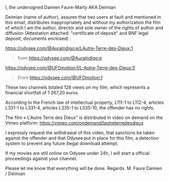 I, the undersigned Damien Faure-Marty AKA Deïmian

Deimian (name of author), assures that two users at fault and mentioned in this email, distributes inappropriately and without my authorization the film of which I am the author, director and sole owner of the rights of author and diffusion (Attestation attached: "certificate of deposit" and BNF legal deposit, documents enclosed) :

https://odysee.com/@AuraIndigo:e/LAutre-Terre-des-Dieux:1
> from https://odysee.com/@AuraIndigo:e

https://odysee.com/@UFOmotion:f/L-Autre-Terre-des-Dieux:5
> From https://odysee.com/@UFOmotion:f

These two channels totaled 128 views on my film, which represents a financial shortfall of 1 267,20 euros.

According to the French law of intellectual property, L111-1 to L112-4, articles L331-1 to L331-4, articles L335-1 to L335-10, the offender has no rights.

The film « L'Autre Terre des Dieux" is distributed in video on demand on the Vimeo platform:
https://vimeo.com/ondemand/lautreterredesdieux


I expressly request the withdrawal of this video, that sanctions be taken against the offender and that Odysee put in place for this film, a detection system to prevent any future illegal download attempt.

If my movies are still online on Odysee under 24h, I will start a official proceedings against your channel.

Please let me know that everything will be done.
Regards.
M. Faure Damien / Deïmian 
